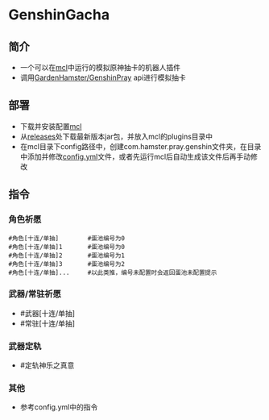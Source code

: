 # GenshinGacha

## 简介
- 一个可以在[mcl](https://github.com/iTXTech/mirai-console-loader)中运行的模拟原神抽卡的机器人插件
- 调用[GardenHamster/GenshinPray](https://github.com/GardenHamster/GenshinPray) api进行模拟抽卡

## 部署
- 下载并安装配置[mcl](https://github.com/iTXTech/mirai-console-loader)
- 从[releases](https://github.com/GardenHamster/GenshinGacha/releases)处下载最新版本jar包，并放入mcl的plugins目录中
- 在mcl目录下config路径中，创建com.hamster.pray.genshin文件夹，在目录中添加并修改[config.yml](https://github.com/GardenHamster/GenshinGacha/blob/master/config/com.hamster.pray.genshin/config.yml)文件，或者先运行mcl后自动生成该文件后再手动修改

## 指令
### 角色祈愿
```
#角色[十连/单抽]        #蛋池编号为0
#角色[十连/单抽]1       #蛋池编号为0
#角色[十连/单抽]2       #蛋池编号为1
#角色[十连/单抽]3       #蛋池编号为2
#角色[十连/单抽]...     #以此类推，编号未配置时会返回蛋池未配置提示
```

### 武器/常驻祈愿
- #武器[十连/单抽]
- #常驻[十连/单抽]

### 武器定轨
- #定轨神乐之真意

### 其他
- 参考config.yml中的指令
